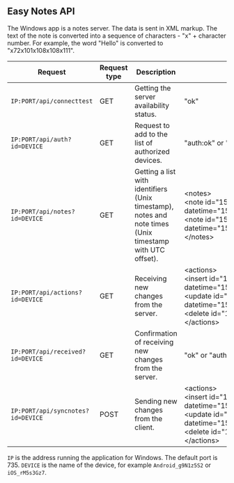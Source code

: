 ## Easy Notes API
The Windows app is a notes server. The data is sent in XML markup. The text of the note is converted into a sequence of characters - "x" + character number. For example, the word "Hello" is converted to "x72x101x108x108x111".

| Request | Request type | Description | Value / Status |
| ------------- | ------------- | ------------- | ------------- |
| `IP:PORT/api/connecttest` | GET | Getting the server availability status. | "ok" |
| `IP:PORT/api/auth?id=DEVICE` | GET | Request to add to the list of authorized devices. | "auth:ok" or "auth:denied" |
| `IP:PORT/api/notes?id=DEVICE` | GET | Getting a list with identifiers (Unix timestamp), notes and note times (Unix timestamp with UTC offset). | &lt;notes&gt;<br>&lt;note id="1553285632" datetime="1553300032"&gt;x72x101x108x108x111&lt;/note&gt;<br>&lt;note id="1553248570" datetime="1553262970"&gt;x72x101x108x108x111&lt;/note&gt;<br>&lt;/notes&gt; |
| `IP:PORT/api/actions?id=DEVICE` | GET | Receiving new changes from the server. | &lt;actions&gt;<br>&lt;insert id="1553285632" datetime="1553300032"&gt;x72x101x108x108x111&lt;/insert&gt;<br>&lt;update id="1553248570" datetime="1553262970"&gt;x72x101x108x108x111&lt;/update&gt;<br>&lt;delete id="1553248570"&gt;&lt;/delete&gt;<br>&lt;/actions&gt; |
| `IP:PORT/api/received?id=DEVICE` | GET | Confirmation of receiving new changes from the server. | "ok" or "auth:denied" |
| `IP:PORT/api/syncnotes?id=DEVICE` | POST | Sending new changes from the client. | &lt;actions&gt;<br>&lt;insert id="1553285632" datetime="1553300032"&gt;x72x101x108x108x111&lt;/insert&gt;<br>&lt;update id="1553248570" datetime="1553262970"&gt;x72x101x108x108x111&lt;/update&gt;<br>&lt;delete id="1553248570"&gt;&lt;/delete&gt;<br>&lt;/actions&gt; |

`IP` is the address running the application for Windows. The default port is 735. `DEVICE` is the name of the device, for example `Android_g9N1z5S2` or `iOS_rM5s3Gz7`.